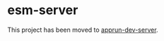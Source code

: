 # esm-server

This project has been moved to [apprun-dev-server](https://github.com/yysun/apprun-dev-server).